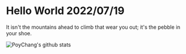 # Hello World 2022/07/19

It isn't the mountains ahead to climb that wear you out; it's the pebble in your shoe.

![PoyChang's github stats](https://github-readme-stats.vercel.app/api?username=poychang&show_icons=true&theme=dracula)
